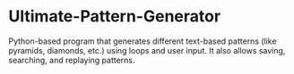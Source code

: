 # Ultimate-Pattern-Generator
Python-based program that generates different text-based patterns (like pyramids, diamonds, etc.) using loops and user input. It also allows saving, searching, and replaying patterns.
